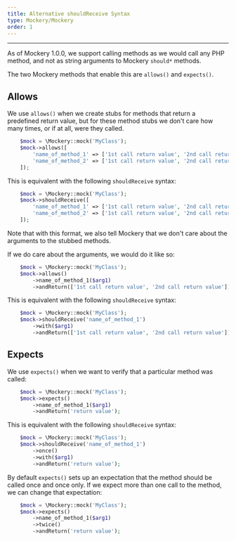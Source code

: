 ```yaml
---
title: Alternative shouldReceive Syntax
type: Mockery/Mockery
order: 1
---
```

---
As of Mockery 1.0.0, we support calling methods as we would call any PHP method,
and not as string arguments to Mockery ``should*`` methods.

The two Mockery methods that enable this are ``allows()`` and ``expects()``.

Allows
------

We use ``allows()`` when we create stubs for methods that return a predefined
return value, but for these method stubs we don't care how many times, or if at
all, were they called.

```php
    $mock = \Mockery::mock('MyClass');
    $mock->allows([
        'name_of_method_1' => ['1st call return value', '2nd call return value'],
        'name_of_method_2' => ['1st call return value', '2nd call return value'],
    ]);
```
This is equivalent with the following ``shouldReceive`` syntax:

```php
    $mock = \Mockery::mock('MyClass');
    $mock->shouldReceive([
        'name_of_method_1' => ['1st call return value', '2nd call return value'],
        'name_of_method_2' => ['1st call return value', '2nd call return value'],
    ]);
```
Note that with this format, we also tell Mockery that we don't care about the
arguments to the stubbed methods.

If we do care about the arguments, we would do it like so:

```php
    $mock = \Mockery::mock('MyClass');
    $mock->allows()
        ->name_of_method_1($arg1)
        ->andReturn(['1st call return value', '2nd call return value']);
```
This is equivalent with the following ``shouldReceive`` syntax:

```php
    $mock = \Mockery::mock('MyClass');
    $mock->shouldReceive('name_of_method_1')
        ->with($arg1)
        ->andReturn(['1st call return value', '2nd call return value']);
```
Expects
-------

We use ``expects()`` when we want to verify that a particular method was called:

```php
    $mock = \Mockery::mock('MyClass');
    $mock->expects()
        ->name_of_method_1($arg1)
        ->andReturn('return value');
```
This is equivalent with the following ``shouldReceive`` syntax:

```php
    $mock = \Mockery::mock('MyClass');
    $mock->shouldReceive('name_of_method_1')
        ->once()
        ->with($arg1)
        ->andReturn('return value');
```
By default ``expects()`` sets up an expectation that the method should be called
once and once only. If we expect more than one call to the method, we can change
that expectation:


```php
    $mock = \Mockery::mock('MyClass');
    $mock->expects()
        ->name_of_method_1($arg1)
        ->twice()
        ->andReturn('return value');
```
